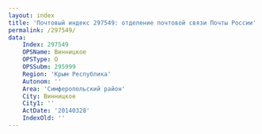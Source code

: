 ```yaml
---
layout: index
title: 'Почтовый индекс 297549: отделение почтовой связи Почты России'
permalink: /297549/
data:
    Index: 297549
    OPSName: Винницкое
    OPSType: О
    OPSSubm: 295999
    Region: 'Крым Республика'
    Autonom: ''
    Area: 'Симферопольский район'
    City: Винницкое
    City1: ''
    ActDate: '20140328'
    IndexOld: ''
---
```


